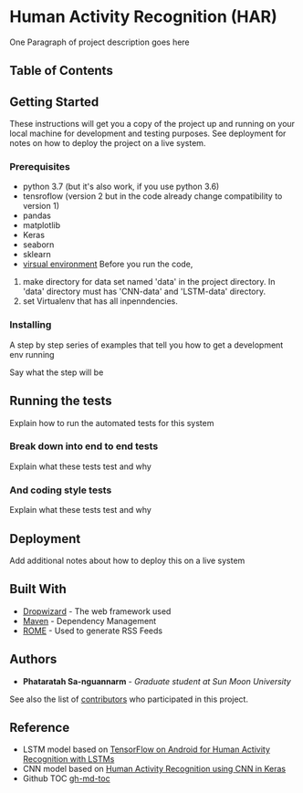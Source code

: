 # Human Activity Recognition (HAR)

One Paragraph of project description goes here

## Table of Contents
<!--ts-->
<!--te-->
## Getting Started

These instructions will get you a copy of the project up and running on your local machine for development and testing purposes. See deployment for notes on how to deploy the project on a live system.

### Prerequisites

- python 3.7 (but it's also work, if you use python 3.6)
- tensroflow (version 2 but in the code already change compatibility to version 1)
- pandas
- matplotlib
- Keras
- seaborn
- sklearn
- [virsual environment](https://docs.python.org/3/tutorial/venv.html)
Before you run the code,
1. make directory for data set named 'data' in the project directory. In 'data' directory must has 'CNN-data' and 'LSTM-data' directory.
2. set Virtualenv that has all inpenndencies.

### Installing

A step by step series of examples that tell you how to get a development env running

Say what the step will be


## Running the tests

Explain how to run the automated tests for this system

### Break down into end to end tests

Explain what these tests test and why


### And coding style tests

Explain what these tests test and why


## Deployment

Add additional notes about how to deploy this on a live system

## Built With

* [Dropwizard](http://www.dropwizard.io/1.0.2/docs/) - The web framework used
* [Maven](https://maven.apache.org/) - Dependency Management
* [ROME](https://rometools.github.io/rome/) - Used to generate RSS Feeds


## Authors

* **Phataratah Sa-nguannarm** - *Graduate student at Sun Moon University*

See also the list of [contributors]() who participated in this project.

## Reference
- LSTM model based on [TensorFlow on Android for Human Activity Recognition with LSTMs](https://github.com/curiousily/TensorFlow-on-Android-for-Human-Activity-Recognition-with-LSTMs)
- CNN model based on [Human Activity Recognition using CNN in Keras](https://github.com/Shahnawax/HAR-CNN-Keras)
- Github TOC [gh-md-toc](https://github.com/ekalinin/github-markdown-toc/blob/master/README.md)
